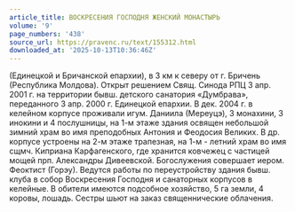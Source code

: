 ```yaml
---
article_title: ВОСКРЕСЕНИЯ ГОСПОДНЯ ЖЕНСКИЙ МОНАСТЫРЬ
volume: '9'
page_numbers: '438'
source_url: https://pravenc.ru/text/155312.html
downloaded_at: '2025-10-13T10:36:46Z'
---
```


(Единецкой и Бричанской епархии), в 3 км к северу от г. Бричень (Республика Молдова). Открыт решением Свящ. Синода РПЦ 3 апр. 2001 г. на территории бывш. детского санатория «Думбрава», переданного 3 апр. 2000 г. Единецкой епархии. В дек. 2004 г. в келейном корпусе проживали игум. Даниила (Мереуцэ), 3 монахини, 3 инокини и 4 послушницы, на 1-м этаже здания освящен небольшой зимний храм во имя преподобных Антония и Феодосия Великих. В др. корпусе устроены на 2-м этаже трапезная, на 1-м - летний храм во имя сщмч. Киприана Карфагенского, где хранится ковчежец с частицей мощей прп. Александры Дивеевской. Богослужения совершает иером. Феоктист (Горэу). Ведутся работы по переустройству здания бывш. клуба в собор Воскресения Господня и санаторных корпусов в келейные. В обители имеются подсобное хозяйство, 5 га земли, 4 коровы, лошадь. Сестры шьют на заказ священнические облачения.
